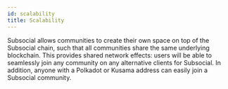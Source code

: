 ```yaml
---
id: scalability
title: Scalability
---
```


Subsocial allows communities to create their own space on top of the Subsocial chain, such that
all communities share the same underlying blockchain. This provides shared network effects:
users will be able to seamlessly join any community on any alternative clients for Subsocial. In
addition, anyone with a Polkadot or Kusama address can easily join a Subsocial community.